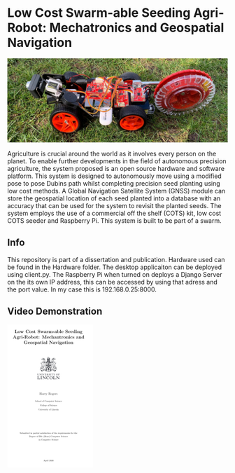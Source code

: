 # Low Cost Swarm-able Seeding Agri-Robot: Mechatronics and Geospatial Navigation

![GitHub Logo](/images/RobotonGrass1.jpg)

Agriculture is crucial around the world as it involves every person on the planet. To enable further developments in the field of autonomous precision agriculture, the system proposed is an open source hardware and software platform. This system is designed to autonomously move using a modified pose to pose Dubins path whilst completing precision seed planting using low cost methods. A Global Navigation Satellite System (GNSS) module can store the geospatial location of each seed planted into a database with an accuracy that can be used for the system to revisit the planted seeds. The system employs the use of a commercial off the shelf (COTS) kit, low cost COTS seeder and Raspberry Pi. This system is built to be part of a swarm.

## Info
This repository is part of a dissertation and publication. Hardware used can be found in the Hardware folder. The desktop applicaiton can be deployed using client.py. The Raspberry Pi when turned on deploys a Django Server on the its own IP address, this can be accessed by using that adress and the port value. In my case this is 192.168.0.25:8000.

## Video Demonstration

[![Video Demonstration](https://github.com/Harry-Rogers/PiCar/blob/master/images/VideoLink.png)](https://youtu.be/0tLu_chFWT4)

